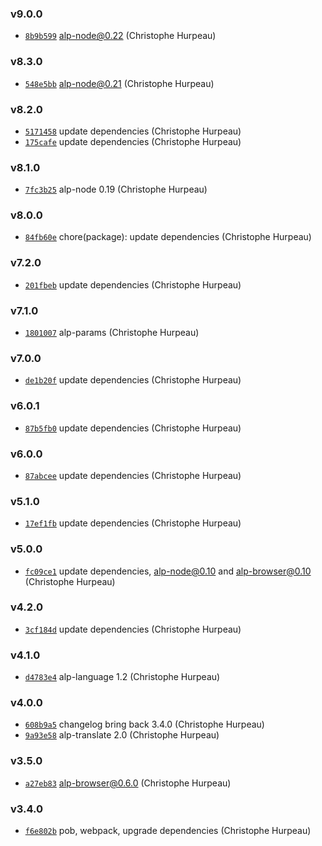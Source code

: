 ### v9.0.0

- [`8b9b599`](https://github.com/alpjs/alp/commit/8b9b59993bf871967240e5206899be8e058646d8) alp-node@0.22 (Christophe Hurpeau)

### v8.3.0

- [`548e5bb`](https://github.com/alpjs/alp/commit/548e5bb491f073f49600dbb9ec9031f4ab931176) alp-node@0.21 (Christophe Hurpeau)

### v8.2.0

- [`5171458`](https://github.com/alpjs/alp/commit/517145805646659f249d9f5984125d83af78e1fc) update dependencies (Christophe Hurpeau)
- [`175cafe`](https://github.com/alpjs/alp/commit/175cafeacdb4fb90a6df84e7e46771b4d4ad6998) update dependencies (Christophe Hurpeau)

### v8.1.0

- [`7fc3b25`](https://github.com/alpjs/alp/commit/7fc3b257949a1f479fbf516861b622d54b07608f) alp-node 0.19 (Christophe Hurpeau)

### v8.0.0

- [`84fb60e`](https://github.com/alpjs/alp/commit/84fb60ecf74ae57324cf30de75756a8fe65753fa) chore(package): update dependencies (Christophe Hurpeau)

### v7.2.0

- [`201fbeb`](https://github.com/alpjs/alp/commit/201fbeb2516a279ac62d7f5b3a96b07c29b03d25) update dependencies (Christophe Hurpeau)

### v7.1.0

- [`1801007`](https://github.com/alpjs/alp/commit/1801007274c30831e6b8a7682062953440664c82) alp-params (Christophe Hurpeau)

### v7.0.0

- [`de1b20f`](https://github.com/alpjs/alp/commit/de1b20fe617f9134a2017ff56278ce563ecc745d) update dependencies (Christophe Hurpeau)

### v6.0.1

- [`87b5fb0`](https://github.com/alpjs/alp/commit/87b5fb0ac3f9f87e7034e384bd3f721676a28760) update dependencies (Christophe Hurpeau)

### v6.0.0

- [`87abcee`](https://github.com/alpjs/alp/commit/87abceeba34c6a3128907ae22d45d13fa905b732) update dependencies (Christophe Hurpeau)

### v5.1.0

- [`17ef1fb`](https://github.com/alpjs/alp/commit/17ef1fbb8d4808002ab1d924861738c876088217) update dependencies (Christophe Hurpeau)

### v5.0.0

- [`fc09ce1`](https://github.com/alpjs/alp/commit/fc09ce105cadc5dc23a4c01c0afa0b03b17beade) update dependencies, alp-node@0.10 and alp-browser@0.10 (Christophe Hurpeau)

### v4.2.0

- [`3cf184d`](https://github.com/alpjs/alp/commit/3cf184db008279078f1f7048ee44a5d9552a149f) update dependencies (Christophe Hurpeau)

### v4.1.0

- [`d4783e4`](https://github.com/alpjs/alp/commit/d4783e4b3cf4ddb657503dcb88964b1c159c2255) alp-language 1.2 (Christophe Hurpeau)

### v4.0.0

- [`608b9a5`](https://github.com/alpjs/alp/commit/608b9a5250aab72aa0b9731b4438264eee8bbd90) changelog bring back 3.4.0 (Christophe Hurpeau)
- [`9a93e58`](https://github.com/alpjs/alp/commit/9a93e5808081cb5391edc3feb848e233218147bc) alp-translate 2.0 (Christophe Hurpeau)

### v3.5.0

- [`a27eb83`](https://github.com/alpjs/alp/commit/a27eb83f3f3e03d00b2611d6e8fdb07fce24e757) alp-browser@0.6.0 (Christophe Hurpeau)

### v3.4.0

- [`f6e802b`](https://github.com/alpjs/alp/commit/f6e802b73bc606abecb5542f193ebeca37eba64b) pob, webpack, upgrade dependencies (Christophe Hurpeau)
